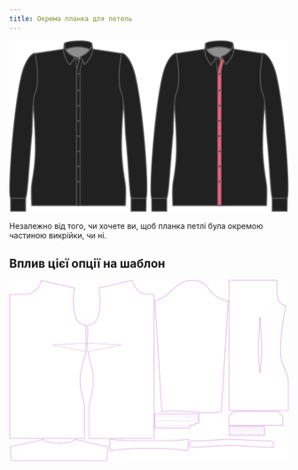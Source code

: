 ```yaml
---
title: Окрема планка для петель
---
```


![Seperate buttonhole placket](seperatebuttonholeplacket.svg)

Незалежно від того, чи хочете ви, щоб планка петлі була окремою частиною викрійки, чи ні.

## Вплив цієї опції на шаблон

![This image shows the effect of this option by superimposing several variants that have a different value for this option](simone_seperatebuttonholeplacket_sample.svg "Effect of this option on the pattern")
